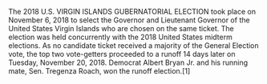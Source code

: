 The 2018 U.S. VIRGIN ISLANDS GUBERNATORIAL ELECTION took place on November 6, 2018 to select the Governor and Lieutenant Governor of the United States Virgin Islands who are chosen on the same ticket. The election was held concurrently with the 2018 United States midterm elections. As no candidate ticket received a majority of the General Election vote, the top two vote-getters proceeded to a runoff 14 days later on Tuesday, November 20, 2018. Democrat Albert Bryan Jr. and his running mate, Sen. Tregenza Roach, won the runoff election.[1]
